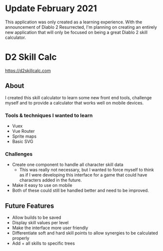 # Update February 2021
This application was only created as a learning experience. With the announcement of Diablo 2 Resurrected, I'm planning on creating an entirely new application that will only be focused on being a great Diablo 2 skill calculator.

# D2 Skill Calc
https://d2skillcalc.com

## About
I created this skill calculator to learn some new front end tools, challenge myself and to provide a calculator that works well on mobile devices.

### Tools & techniques I wanted to learn
* Vuex
* Vue Router
* Sprite maps
* Basic SVG

### Challenges
* Create one component to handle all character skill data
    * This was really not necessary, but I wanted to force myself to think as if I were developing this interface for a game that could have characters added in the future.
* Make it easy to use on mobile
* Both of these could still be handled better and need to be improved.

## Future Features
* Allow builds to be saved
* Display skill values per level
* Make the interface more user friendly
* Differentiate soft and hard skill points to allow synergies to be calculated properly
* Add + all skills to specific trees
